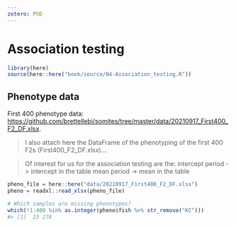 ```yaml
---
zotero: PhD
---
```


# Association testing


```r
library(here)
source(here::here("book/source/04-Association_testing.R"))
```

## Phenotype data

First 400 phenotype data: <https://github.com/brettellebi/somites/tree/master/data/20210917_First400_F2_DF.xlsx>.

>I also attach here the DataFrame of the phenotyping of the first 400 F2s (First400_F2_DF.xlsx)...

>Of interest for us for the association testing are the:
 intercept period -> intercept in the table
 mean period -> mean in the table


```r
pheno_file = here::here("data/20210917_First400_F2_DF.xlsx")
pheno = readxl::read_xlsx(pheno_file)

# Which samples are missing phenotypes? 
which(!1:400 %in% as.integer(pheno$fish %>% str_remove("KC")))
#> [1]  23 278
```

